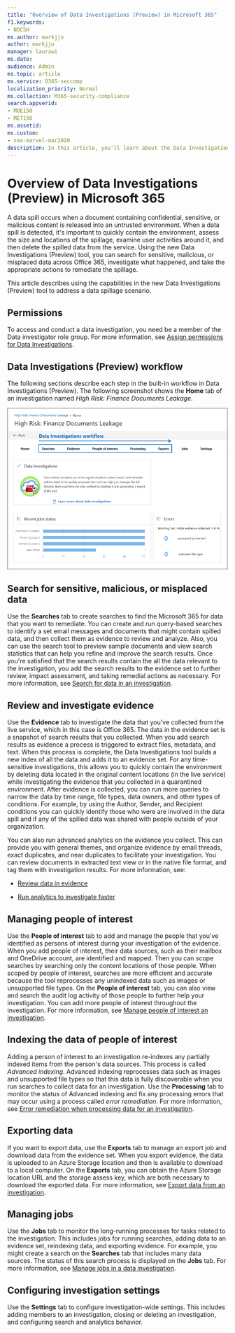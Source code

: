 ```yaml
---
title: "Overview of Data Investigations (Preview) in Microsoft 365"
f1.keywords:
- NOCSH
ms.author: markjjo
author: markjjo
manager: laurawi
ms.date: 
audience: Admin
ms.topic: article
ms.service: O365-seccomp
localization_priority: Normal
ms.collection: M365-security-compliance 
search.appverid: 
- MOE150
- MET150
ms.assetid: 
ms.custom:
- seo-marvel-mar2020
description: In this article, you'll learn about the Data Investigations (Preview) tool in Microsoft 365. The Data Investigations tool helps you assess and remediate the data spillage.  
---
```


# Overview of Data Investigations (Preview) in Microsoft 365

A data spill occurs when a document containing confidential, sensitive, or malicious content is released into an untrusted environment. When a data spill is detected, it's important to quickly contain the environment, assess the size and locations of the spillage, examine user activities around it, and then delete the spilled data from the service. Using the new Data Investigations (Preview) tool, you can search for sensitive, malicious, or misplaced data across Office 365, investigate what happened, and take the appropriate actions to remediate the spillage.  

This article describes using the capabilities in the new Data Investigations (Preview) tool to address a data spillage scenario.

## Permissions

To access and conduct a data investigation, you need be a member of the Data investigator role group. For more information, see [Assign permissions for Data Investigations](data-investigations-permissions.md).

## Data Investigations (Preview) workflow 

The following sections describe each step in the built-in workflow in Data Investigations (Preview). The following screenshot shows the **Home** tab of an investigation named *High Risk: Finance Documents Leakage*. 

![Workflow in the Data Investigations tool](../media/DataInvestigationsWorkflow.png)

## Search for sensitive, malicious, or misplaced data

Use the **Searches** tab to create searches to find the Microsoft 365 for data that you want to remediate. You can create and run query-based searches to identify a set email messages and documents that might contain spilled data, and then collect them as evidence to review and analyze. Also, you can use the search tool to preview sample documents and view search statistics that can  help you refine and improve the search results. Once you're satisfied that the search results contain the all the data relevant to the investigation, you add the search results to the evidence set to further review, impact assessment, and taking remedial actions as necessary. For more information, see [Search for data in an investigation](search-for-data.md).

## Review and investigate evidence

Use the **Evidence** tab to investigate the data that you've collected from the live service, which in this case is Office 365. The data in the evidence set is a snapshot of search results that you collected. When you add search results as evidence a process is triggered to extract files, metadata, and text. When this process is complete, the Data Investigations tool builds a new index of all the data and adds it to an evidence set. For any time-sensitive investigations, this allows you to quickly contain the environment by deleting data located in the original content locations (in the live service) while investigating the evidence that you collected in a quarantined environment. After evidence is collected, you can run more queries to narrow the data by time range, file types, data owners, and other types of conditions. For example, by using the Author, Sender, and Recipient conditions you can quickly identify those who were are involved in the data spill and if any of the spilled data was shared with people outside of your organization.

You can also run advanced analytics on the evidence you collect. This can provide you with general themes, and organize evidence by email threads, exact duplicates, and near duplicates to facilitate your investigation. You can review documents in extracted text view or in the native file format, and tag them with investigation results. For more information, see:

  - [Review data in evidence](review-data-in-evidence.md)

  - [Run analytics to investigate faster](run-analytics-to-investigate-faster.md)


## Managing people of interest

Use the **People of interest** tab to add and manage the people that you've identified as persons of interest during your investigation of the evidence. When you add people of interest, their data sources, such as their mailbox and OneDrive account, are identified and mapped. Then you can scope searches by searching only the content locations of those people. When scoped by people of interest, searches are more efficient and accurate because the tool reprocesses any unindexed data such as images or unsupported file types. On the **People of interest** tab, you can also view and search the audit log activity of those people to further help your investigation. You can add more people of interest throughout the investigation. For more information, see [Manage people of interest an investigation](manage-people-of-interest.md).

## Indexing the data of people of interest

Adding a person of interest to an investigation re-indexes any partially indexed items from the person's data sources. This process is called *Advanced indexing*. Advanced indexing reprocesses data such as images and unsupported file types so that this data is fully discoverable when you run searches to collect data for an investigation. Use the **Processing** tab to monitor the status of Advanced indexing and fix any processing errors that may occur using a process called *error remediation*. For more information, see [Error remediation when processing data for an investigation](error-remediation.md).

## Exporting data

If you want to export data, use the **Exports** tab to manage an export job and download data from the evidence set. When you export evidence, the data is uploaded to an Azure Storage location and then is available to download to a local computer. On the **Exports** tab, you can obtain the Azure Storage location URL and the storage assess key, which are both necessary to download the exported data. For more information, see [Export data from an investigation](export-data.md).

## Managing jobs

Use the **Jobs** tab to monitor the long-running processes for tasks related to the investigation. This includes jobs for running searches, adding data to an evidence set, reindexing data, and exporting evidence. For example, you might create a search on the **Searches** tab that includes many data sources. The status of this search process is displayed on the **Jobs** tab. For more information, see [Manage jobs in a data investigation](manage-jobs.md).

## Configuring investigation settings

Use the **Settings** tab to configure investigation-wide settings. This includes adding members to an investigation, closing or deleting an investigation, and configuring search and analytics behavior.
